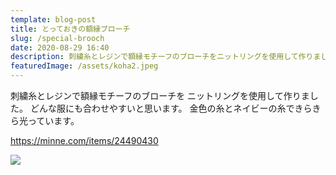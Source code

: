 ```yaml
---
template: blog-post
title: とっておきの額縁ブローチ
slug: /special-brooch
date: 2020-08-29 16:40
description: 刺繍糸とレジンで額縁モチーフのブローチをニットリングを使用して作りました。
featuredImage: /assets/koha2.jpeg
---
```

刺繍糸とレジンで額縁モチーフのブローチを
ニットリングを使用して作りました。
どんな服にも合わせやすいと思います。
金色の糸とネイビーの糸できらきら光っています。

<https://minne.com/items/24490430>

![](/assets/koha4.jpeg)